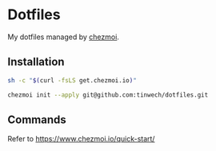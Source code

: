 # Dotfiles

My dotfiles managed by [chezmoi](https://www.chezmoi.io/).

## Installation

```bash
sh -c "$(curl -fsLS get.chezmoi.io)"
```

```bash
chezmoi init --apply git@github.com:tinwech/dotfiles.git
```

## Commands

Refer to https://www.chezmoi.io/quick-start/
